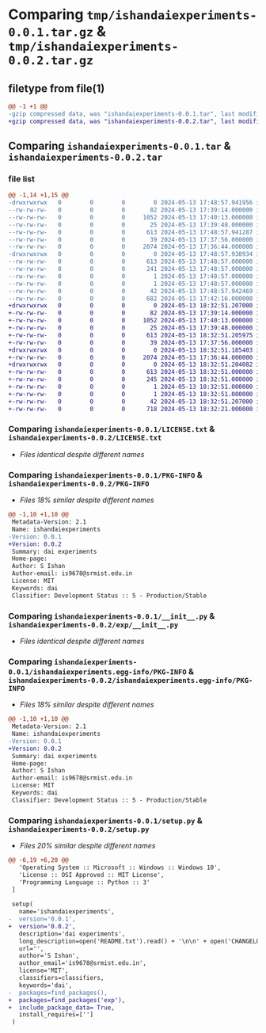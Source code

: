 # Comparing `tmp/ishandaiexperiments-0.0.1.tar.gz` & `tmp/ishandaiexperiments-0.0.2.tar.gz`

## filetype from file(1)

```diff
@@ -1 +1 @@
-gzip compressed data, was "ishandaiexperiments-0.0.1.tar", last modified: Mon May 13 17:48:57 2024, max compression
+gzip compressed data, was "ishandaiexperiments-0.0.2.tar", last modified: Mon May 13 18:32:51 2024, max compression
```

## Comparing `ishandaiexperiments-0.0.1.tar` & `ishandaiexperiments-0.0.2.tar`

### file list

```diff
@@ -1,14 +1,15 @@
-drwxrwxrwx   0        0        0        0 2024-05-13 17:48:57.941956 ishandaiexperiments-0.0.1/
--rw-rw-rw-   0        0        0       82 2024-05-13 17:39:14.000000 ishandaiexperiments-0.0.1/CHANGELOG.txt
--rw-rw-rw-   0        0        0     1052 2024-05-13 17:40:13.000000 ishandaiexperiments-0.0.1/LICENSE.txt
--rw-rw-rw-   0        0        0       25 2024-05-13 17:39:48.000000 ishandaiexperiments-0.0.1/MANIFEST.in
--rw-rw-rw-   0        0        0      613 2024-05-13 17:48:57.941287 ishandaiexperiments-0.0.1/PKG-INFO
--rw-rw-rw-   0        0        0       39 2024-05-13 17:37:56.000000 ishandaiexperiments-0.0.1/README.txt
--rw-rw-rw-   0        0        0     2074 2024-05-13 17:36:44.000000 ishandaiexperiments-0.0.1/__init__.py
-drwxrwxrwx   0        0        0        0 2024-05-13 17:48:57.938934 ishandaiexperiments-0.0.1/ishandaiexperiments.egg-info/
--rw-rw-rw-   0        0        0      613 2024-05-13 17:48:57.000000 ishandaiexperiments-0.0.1/ishandaiexperiments.egg-info/PKG-INFO
--rw-rw-rw-   0        0        0      241 2024-05-13 17:48:57.000000 ishandaiexperiments-0.0.1/ishandaiexperiments.egg-info/SOURCES.txt
--rw-rw-rw-   0        0        0        1 2024-05-13 17:48:57.000000 ishandaiexperiments-0.0.1/ishandaiexperiments.egg-info/dependency_links.txt
--rw-rw-rw-   0        0        0        1 2024-05-13 17:48:57.000000 ishandaiexperiments-0.0.1/ishandaiexperiments.egg-info/top_level.txt
--rw-rw-rw-   0        0        0       42 2024-05-13 17:48:57.942469 ishandaiexperiments-0.0.1/setup.cfg
--rw-rw-rw-   0        0        0      682 2024-05-13 17:42:16.000000 ishandaiexperiments-0.0.1/setup.py
+drwxrwxrwx   0        0        0        0 2024-05-13 18:32:51.207000 ishandaiexperiments-0.0.2/
+-rw-rw-rw-   0        0        0       82 2024-05-13 17:39:14.000000 ishandaiexperiments-0.0.2/CHANGELOG.txt
+-rw-rw-rw-   0        0        0     1052 2024-05-13 17:40:13.000000 ishandaiexperiments-0.0.2/LICENSE.txt
+-rw-rw-rw-   0        0        0       25 2024-05-13 17:39:48.000000 ishandaiexperiments-0.0.2/MANIFEST.in
+-rw-rw-rw-   0        0        0      613 2024-05-13 18:32:51.205975 ishandaiexperiments-0.0.2/PKG-INFO
+-rw-rw-rw-   0        0        0       39 2024-05-13 17:37:56.000000 ishandaiexperiments-0.0.2/README.txt
+drwxrwxrwx   0        0        0        0 2024-05-13 18:32:51.185403 ishandaiexperiments-0.0.2/exp/
+-rw-rw-rw-   0        0        0     2074 2024-05-13 17:36:44.000000 ishandaiexperiments-0.0.2/exp/__init__.py
+drwxrwxrwx   0        0        0        0 2024-05-13 18:32:51.204082 ishandaiexperiments-0.0.2/ishandaiexperiments.egg-info/
+-rw-rw-rw-   0        0        0      613 2024-05-13 18:32:51.000000 ishandaiexperiments-0.0.2/ishandaiexperiments.egg-info/PKG-INFO
+-rw-rw-rw-   0        0        0      245 2024-05-13 18:32:51.000000 ishandaiexperiments-0.0.2/ishandaiexperiments.egg-info/SOURCES.txt
+-rw-rw-rw-   0        0        0        1 2024-05-13 18:32:51.000000 ishandaiexperiments-0.0.2/ishandaiexperiments.egg-info/dependency_links.txt
+-rw-rw-rw-   0        0        0        1 2024-05-13 18:32:51.000000 ishandaiexperiments-0.0.2/ishandaiexperiments.egg-info/top_level.txt
+-rw-rw-rw-   0        0        0       42 2024-05-13 18:32:51.207000 ishandaiexperiments-0.0.2/setup.cfg
+-rw-rw-rw-   0        0        0      718 2024-05-13 18:32:21.000000 ishandaiexperiments-0.0.2/setup.py
```

### Comparing `ishandaiexperiments-0.0.1/LICENSE.txt` & `ishandaiexperiments-0.0.2/LICENSE.txt`

 * *Files identical despite different names*

### Comparing `ishandaiexperiments-0.0.1/PKG-INFO` & `ishandaiexperiments-0.0.2/PKG-INFO`

 * *Files 18% similar despite different names*

```diff
@@ -1,10 +1,10 @@
 Metadata-Version: 2.1
 Name: ishandaiexperiments
-Version: 0.0.1
+Version: 0.0.2
 Summary: dai experiments
 Home-page: 
 Author: S Ishan
 Author-email: is9678@srmist.edu.in
 License: MIT
 Keywords: dai
 Classifier: Development Status :: 5 - Production/Stable
```

### Comparing `ishandaiexperiments-0.0.1/__init__.py` & `ishandaiexperiments-0.0.2/exp/__init__.py`

 * *Files identical despite different names*

### Comparing `ishandaiexperiments-0.0.1/ishandaiexperiments.egg-info/PKG-INFO` & `ishandaiexperiments-0.0.2/ishandaiexperiments.egg-info/PKG-INFO`

 * *Files 18% similar despite different names*

```diff
@@ -1,10 +1,10 @@
 Metadata-Version: 2.1
 Name: ishandaiexperiments
-Version: 0.0.1
+Version: 0.0.2
 Summary: dai experiments
 Home-page: 
 Author: S Ishan
 Author-email: is9678@srmist.edu.in
 License: MIT
 Keywords: dai
 Classifier: Development Status :: 5 - Production/Stable
```

### Comparing `ishandaiexperiments-0.0.1/setup.py` & `ishandaiexperiments-0.0.2/setup.py`

 * *Files 20% similar despite different names*

```diff
@@ -6,19 +6,20 @@
   'Operating System :: Microsoft :: Windows :: Windows 10',
   'License :: OSI Approved :: MIT License',
   'Programming Language :: Python :: 3'
 ]
  
 setup(
   name='ishandaiexperiments',
-  version='0.0.1',
+  version='0.0.2',
   description='dai experiments',
   long_description=open('README.txt').read() + '\n\n' + open('CHANGELOG.txt').read(),
   url='',  
   author='S Ishan',
   author_email='is9678@srmist.edu.in',
   license='MIT', 
   classifiers=classifiers,
   keywords='dai', 
-  packages=find_packages(),
+  packages=find_packages('exp'),
+  include_package_data= True,
   install_requires=[''] 
 )
```

